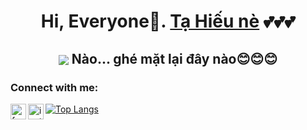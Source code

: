<h1 align="center"> Hi, Everyone🐾. <a href="https://www.facebook.com/TaHieu2709/">Tạ Hiếu nè<a/> 💕💕💕 </h1>

<h2 align="center"> <img src="https://user-images.githubusercontent.com/71754731/143772295-3cbff4c7-6b31-4591-a452-d97a0d7ff83c.gif" with="100" heigh="100" align="center"> Nào... ghé mặt lại đây nào😊😊😊 </h2>
  
### Connect with me: 
[<img align="left" alt="facebook" width="25px" src="https://cdn-icons-png.flaticon.com/512/5968/5968764.png" />][facebook]
[<img align="left" alt="instagram" width="25px" src="https://cdn-icons-png.flaticon.com/512/2111/2111463.png" />][instagram]

[![Top Langs](https://github-readme-stats.vercel.app/api/top-langs/?username=TaHieu279&layout=compact&theme=radical)](https://github.com/TaHieu279/github-readme-stats)

  
[facebook]: https://www.facebook.com/TaHieu2709/
[instagram]: https://www.instagram.com/tvh279/
